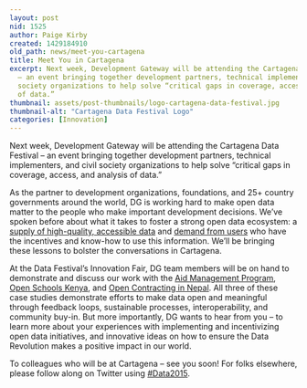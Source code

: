 ```yaml
---
layout: post
nid: 1525
author: Paige Kirby
created: 1429184910
old_path: news/meet-you-cartagena
title: Meet You in Cartagena
excerpt: Next week, Development Gateway will be attending the Cartagena Data Festival
  – an event bringing together development partners, technical implementers, and civil
  society organizations to help solve “critical gaps in coverage, access, and analysis
  of data.”
thumbnail: assets/post-thumbnails/logo-cartagena-data-festival.jpg
thumbnail-alt: "Cartagena Data Festival Logo"
categories: [Innovation]
---
```


Next week, Development Gateway will be attending the Cartagena Data Festival – an event bringing together development partners, technical implementers, and civil society organizations to help solve “critical gaps in coverage, access, and analysis of data.”

As the partner to development organizations, foundations, and 25+ country governments around the world, DG is working hard to make open data matter to the people who make important development decisions. We’ve spoken before about what it takes to foster a strong open data ecosystem: a [supply of high-quality, accessible data](/news/governments-open-data-users-future-iati) and [demand from users](/news/demand-side-data-revolution-lessons-government-nepal) who have the incentives and know-how to use this information. We’ll be bringing these lessons to bolster the conversations in Cartagena.

At the Data Festival’s Innovation Fair, DG team members will be on hand to demonstrate and discuss our work with the [Aid Management Program](/programs/aid-management-program), [Open Schools Kenya](http://openschoolskenya.org/), and [Open Contracting in Nepal](http://opencontracting.opennepal.net/). All three of these case studies demonstrate efforts to make data open and meaningful through feedback loops, sustainable processes, interoperability, and community buy-in. But more importantly, DG wants to hear from you – to learn more about your experiences with implementing and incentivizing open data initiatives, and innovative ideas on how to ensure the Data Revolution makes a positive impact in our world.

To colleagues who will be at Cartagena – see you soon! For folks elsewhere, please follow along on Twitter using [\#Data2015](https://twitter.com/search?q=%23data2015&src=tyah).
